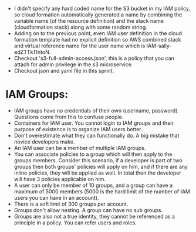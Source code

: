 - I didn't specify any hard coded name for the S3 bucket in my IAM policy, so cloud formation automatically generated a name by combining the variable name (of the resource definition) and the stack name (cloudformation stack) along with some random string.
- Adding on to the previous point, even IAM user definition in the cloud formation template had no explicit definition so AWS combined stack and virtual reference name for the user name which is IAM-sally-edZTTkTIntoN.
- Checkout 's3-full-admin-access.json', this is a policy that you can attach for admin privilege in the s3 microservice.
- Checkout json and yaml file in this sprint.

# IAM Groups:
- IAM groups have no credentials of their own (username, password). Questions come from this to confuse people.
- Containers for IAM user. You cannot login to IAM groups and their purpose of existence is to organize IAM users better.
- Don't overestimate what they can functionally do. A big mistake that novice developers make.
- An IAM user can be a member of multiple IAM groups.
- You can associate policies to a group which will then apply to the groups members. Consider this scenario, if a developer is part of two groups then both groups' policies will apply on him, and if there are any inline policies, they will be applied as well. In total then the developer will have 3 policies applicable on him.
- A user can only be member of 10 groups, and a group can have a maximum of 5000 members (5000 is the hard limit of the number of IAM users you can have in an account).
- There is a soft limit of 300 groups per account.
- Groups don't allow nesting. A group can have no sub groups.
- Groups are also not a true identity, they cannot be referenced as a principle in a policy. You can refer users and roles.

